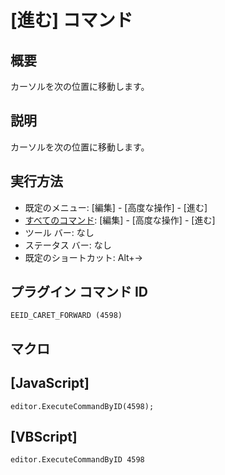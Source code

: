 # \[進む\] コマンド

## 概要

カーソルを次の位置に移動します。

## 説明

カーソルを次の位置に移動します。

## 実行方法

- 既定のメニュー: \[編集\] \- \[高度な操作\] \- \[進む\]
- [すべてのコマンド](../../glossary/allcommands): \[編集\] \- \[高度な操作\] \- \[進む\]
- ツール バー: なし
- ステータス バー: なし
- 既定のショートカット: Alt+→

## プラグイン コマンド ID

```
EEID_CARET_FORWARD (4598)```

## マクロ

## \[JavaScript\]

```
editor.ExecuteCommandByID(4598);
```

## \[VBScript\]

```
editor.ExecuteCommandByID 4598
```
